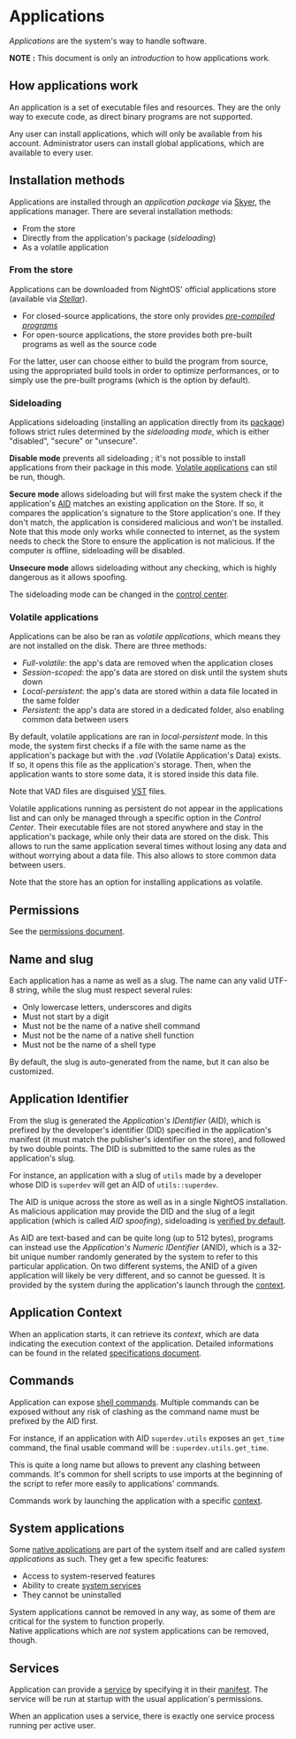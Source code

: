# Applications

_Applications_ are the system's way to handle software.

**NOTE :** This document is only an _introduction_ to how applications work.

## How applications work

An application is a set of executable files and resources. They are the only way to execute code, as direct binary programs are not supported.

Any user can install applications, which will only be available from his account.
Administrator users can install global applications, which are available to every user.

## Installation methods

Applications are installed through an _application package_ via [Skyer](../applications/Skyer.md), the applications manager. There are several installation methods:

- From the store
- Directly from the application's package (_sideloading_)
- As a volatile application

### From the store

Applications can be downloaded from NightOS' official applications store (available via [_Stellar_](../applications/Stellar.md)).

- For closed-source applications, the store only provides [_pre-compiled programs_](../technical/pre-compiling.md)
- For open-source applications, the store provides both pre-built programs as well as the source code

For the latter, user can choose either to build the program from source, using the appropriated build tools in order to optimize performances, or to simply use the pre-built programs (which is the option by default).

### Sideloading

Applications sideloading (installing an application directly from its [package](../specs/applications/package.md)) follows strict rules determined by the _sideloading mode_, which is either "disabled", "secure" or "unsecure".

**Disable mode** prevents all sideloading ; it's not possible to install applications from their package in this mode. [Volatile applications](#volatile-applications) can stil be run, though.

**Secure mode** allows sideloading but will first make the system check if the application's [AID](#application-identifier) matches an existing application on the Store. If so, it compares the application's signature to the Store application's one. If they don't match, the application is considered malicious and won't be installed.  
Note that this mode only works while connected to internet, as the system needs to check the Store to ensure the application is not malicious. If the computer is offline, sideloading will be disabled.

**Unsecure mode** allows sideloading without any checking, which is highly dangerous as it allows spoofing.

The sideloading mode can be changed in the [control center](../applications/Central.md).

### Volatile applications

Applications can be also be ran as _volatile applications_, which means they are not installed on the disk. There are three methods:

- _Full-volatile_: the app's data are removed when the application closes
- _Session-scoped_: the app's data are stored on disk until the system shuts down
- _Local-persistent_: the app's data are stored within a data file located in the same folder
- _Persistent_: the app's data are stored in a dedicated folder, also enabling common data between users

By default, volatile applications are ran in _local-persistent_ mode. In this mode, the system first checks if a file with the same name as the application's package but with the _.vad_ (Volatile Application's Data) exists. If so, it opens this file as the application's storage. Then, when the application wants to store some data, it is stored inside this data file.

Note that VAD files are disguised [VST](../technical/file-formats.md#virtual-storages) files.

Volatile applications running as persistent do not appear in the applications list and can only be managed through a specific option in the _Control Center_. Their executable files are not stored anywhere and stay in the application's package, while only their data are stored on the disk. This allows to run the same application several times without losing any data and without worrying about a data file. This also allows to store common data between users.

Note that the store has an option for installing applications as volatile.

## Permissions

See the [permissions document](../features/permissions.md).

## Name and slug

Each application has a name as well as a slug. The name can any valid UTF-8 string, while the slug must respect several rules:

- Only lowercase letters, underscores and digits
- Must not start by a digit
- Must not be the name of a native shell command
- Must not be the name of a native shell function
- Must not be the name of a shell type

By default, the slug is auto-generated from the name, but it can also be customized.

## Application Identifier

From the slug is generated the _Application's IDentifier_ (AID), which is prefixed by the developer's identifier (DID) specified in the application's manifest (it must match the publisher's identifier on the store), and followed by two double points. The DID is submitted to the same rules as the application's slug.

For instance, an application with a slug of `utils` made by a developer whose DID is `superdev` will get an AID of `utils::superdev`.

The AID is unique across the store as well as in a single NightOS installation. As malicious application may provide the DID and the slug of a legit application (which is called _AID spoofing_), sideloading is [verified by default](#sideloading).

As AID are text-based and can be quite long (up to 512 bytes), programs can instead use the _Application's Numeric IDentifier_ (ANID), which is a 32-bit unique number randomly generated by the system to refer to this particular application. On two different systems, the ANID of a given application will likely be very different, and so cannot be guessed. It is provided by the system during the application's launch through the [context](#application-context).

## Application Context

When an application starts, it can retrieve its _context_, which are data indicating the execution context of the application.
Detailed informations can be found in the related [specifications document](../specs/applications/context.md).

## Commands

Application can expose [shell commands](../technical/shell.md). Multiple commands can be exposed without any risk of clashing as the command name must be prefixed by the AID first.

For instance, if an application with AID `superdev.utils` exposes an `get_time` command, the final usable command will be `:superdev.utils.get_time`.

This is quite a long name but allows to prevent any clashing between commands. It's common for shell scripts to use imports at the beginning of the script to refer more easily to applications' commands.

Commands work by launching the application with a specific [context](#application-context).

## System applications

Some [native applications](../applications/) are part of the system itself and are called _system applications_ as such. They get a few specific features:

- Access to system-reserved features
- Ability to create [system services](#services)
- They cannot be uninstalled

System applications cannot be removed in any way, as some of them are critical for the system to function properly.  
Native applications which are _not_ system applications can be removed, though.

## Services

Application can provide a [service](../technical/services.md) by specifying it in their [manifest](../specs/applications/manifest.md).
The service will be run at startup with the usual application's permissions.

When an application uses a service, there is exactly one service process running per active user.
